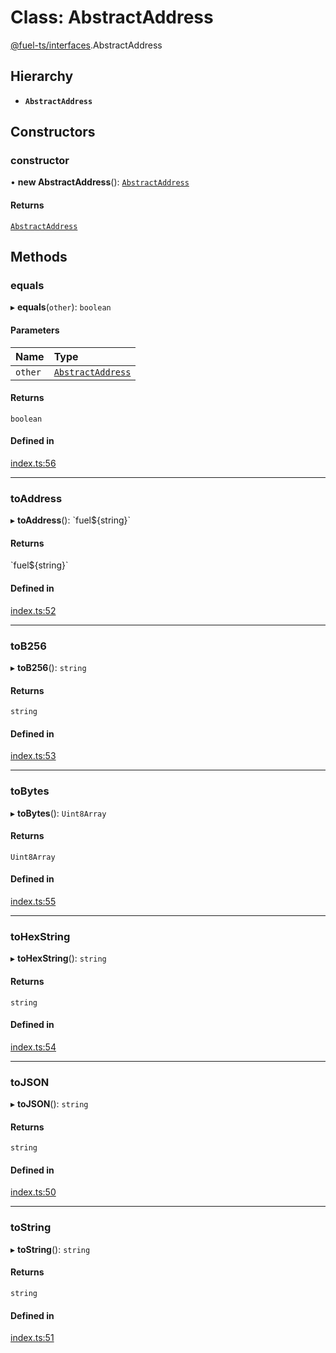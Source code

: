 # Class: AbstractAddress

[@fuel-ts/interfaces](/api/Interfaces/index.md).AbstractAddress

## Hierarchy

- **`AbstractAddress`**

## Constructors

### constructor

• **new AbstractAddress**(): [`AbstractAddress`](/api/Interfaces/AbstractAddress.md)

#### Returns

[`AbstractAddress`](/api/Interfaces/AbstractAddress.md)

## Methods

### equals

▸ **equals**(`other`): `boolean`

#### Parameters

| Name | Type |
| :------ | :------ |
| `other` | [`AbstractAddress`](/api/Interfaces/AbstractAddress.md) |

#### Returns

`boolean`

#### Defined in

[index.ts:56](https://github.com/FuelLabs/fuels-ts/blob/445f0f888f28026e859fb676e7a803be367fd58d/packag/api/src/index.ts#L56)

___

### toAddress

▸ **toAddress**(): \`fuel${string}\`

#### Returns

\`fuel${string}\`

#### Defined in

[index.ts:52](https://github.com/FuelLabs/fuels-ts/blob/445f0f888f28026e859fb676e7a803be367fd58d/packag/api/src/index.ts#L52)

___

### toB256

▸ **toB256**(): `string`

#### Returns

`string`

#### Defined in

[index.ts:53](https://github.com/FuelLabs/fuels-ts/blob/445f0f888f28026e859fb676e7a803be367fd58d/packag/api/src/index.ts#L53)

___

### toBytes

▸ **toBytes**(): `Uint8Array`

#### Returns

`Uint8Array`

#### Defined in

[index.ts:55](https://github.com/FuelLabs/fuels-ts/blob/445f0f888f28026e859fb676e7a803be367fd58d/packag/api/src/index.ts#L55)

___

### toHexString

▸ **toHexString**(): `string`

#### Returns

`string`

#### Defined in

[index.ts:54](https://github.com/FuelLabs/fuels-ts/blob/445f0f888f28026e859fb676e7a803be367fd58d/packag/api/src/index.ts#L54)

___

### toJSON

▸ **toJSON**(): `string`

#### Returns

`string`

#### Defined in

[index.ts:50](https://github.com/FuelLabs/fuels-ts/blob/445f0f888f28026e859fb676e7a803be367fd58d/packag/api/src/index.ts#L50)

___

### toString

▸ **toString**(): `string`

#### Returns

`string`

#### Defined in

[index.ts:51](https://github.com/FuelLabs/fuels-ts/blob/445f0f888f28026e859fb676e7a803be367fd58d/packag/api/src/index.ts#L51)
